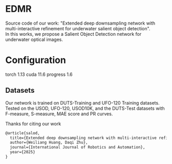 # EDMR

Source code of our work: "Extended deep downsampling network with multi-interactive refinement for underwater salient object detection".   
In this works, we propose a Salient Object Detection network for underwater optical images.

# Configuration
torch    1.13
cuda     11.6
progress 1.6

## Datasets
Our network is trained on DUTS-Training and UFO-120 Training datasets. Tested on the USOD, UFO-120, USOD10K, and the DUTS-Test datasets with F-measure, S-measure, MAE score and PR curves.
 
Thanks for citing our work
```xml
@article{salod,
  title={Extended deep downsampling network with multi-interactive refinement for underwater salient object detection},
  author={Weiliang Huang, Daqi Zhu},
  journal={International Journal of Robotics and Automation},
  year={2025}
}
```
